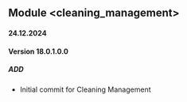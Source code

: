 ## Module <cleaning_management>
#### 24.12.2024
#### Version 18.0.1.0.0
##### ADD

- Initial commit for Cleaning Management
